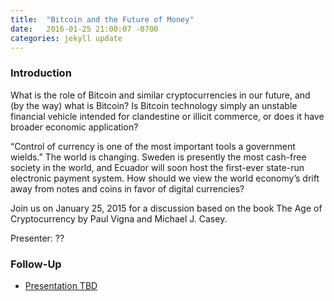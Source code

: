 ```yaml
---
title:  "Bitcoin and the Future of Money"
date:   2016-01-25 21:00:07 -0700
categories: jekyll update
---
```


### Introduction

What is the role of Bitcoin and similar cryptocurrencies in our future, and (by the way) what is Bitcoin? Is Bitcoin technology simply an unstable financial vehicle intended for clandestine or illicit commerce, or does it have broader economic application? 

“Control of currency is one of the most important tools a government wields.” The world is changing. Sweden is presently the most cash-free society in the world, and Ecuador will soon host the first-ever state-run electronic payment system. How should we view the world economy’s drift away from notes and coins in favor of digital currencies? 

Join us on January 25, 2015 for a discussion based on the book The Age of Cryptocurrency by Paul Vigna and Michael J. Casey.

Presenter: ??

### Follow-Up

* [Presentation TBD](/assets/present/tbd.pdf) 

